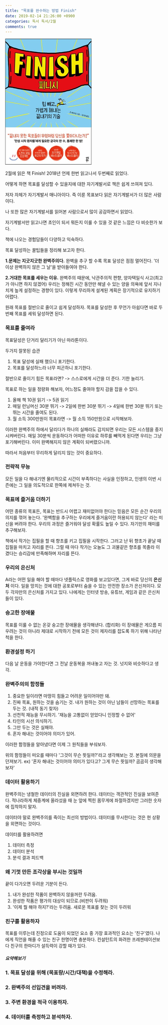```yaml
---
title: "목표를 완수하는 방법 Finish"
date: 2019-02-14 21:26:00 +0900
categories: 독서 독서/2월
comments: true
---
```


![image](https://github.com/DeveloperKHJ/DeveloperKHJ.github.io/blob/master/_images/Book-Finish.jpg?raw=true)

2월에 읽은 책 Finish! 2018년 언제 한번 읽고나서 두번째로 읽었다.

어떻게 하면 목표를 달성할 수 있을지에 대한 자기계발서로 책은 쉽게 쓰여져 있다.

저자 자체가 자기계발서 매니아이다. 즉 이룬 목표보다 읽은 자기계발서가 더 많은 사람이다.

나 또한 많은 자기계발서를 읽어본 사람으로서 많이 공감하면서 읽었다.

자기계발서만 읽고나면 초인이 되서 뭐든지 이룰 수 있을 것 같은 느낌은 다 비슷한가 보다.

책에 나오는 경험담들이 다양하고 익숙하다.

목표 달성하는 꿀팁들을 정리해 보고자 한다.

**1.문제는 지긋지긋한 완벽주의다.**
완벽을 추구 할 수록 목표 달성은 점점 멀어진다.
'더 이상 완벽하지 않은 그 날'을 받아들여야 한다.

**2.거대한 목표를 세우는 이유.**
완벽주의 때문에, 낙관주의적 편향, 양자택일식 사고(최고가 아니면 하지 않겠어)
우리는 정해진 시간 동안만 해낼 수 있는 양을 의욕에 앞서 지나치게 높게 설정하는 경향이 있다.
이렇게 무리하게 설계된 계획은 장기적으로 유지하기 어렵다.

원래 목표를 절반으로 줄이고 쉽게 달성하자. 목표를 달성한 후 무언가 아쉽다면 바로 두번째 목표를 세워 달성하면 된다.

### 목표를 줄여라
목표달성은 단거리 달리기가 아닌 마라톤이다.

두가지 잘못된 습관
1. 목표 달성에 실패 했으니 포기한다.
2. 목표를 달성하느라 너무 피곤하니 포기한다.

절반으로 줄이기 힘든 목표라면? -> 스스로에게 시간을 더 준다. 기한 늘리기.

목표로 하는 일을 정량화 해보자, 어느정도 줄여야 할지 감을 잡을 수 있다.
1. 올해 책 10권 읽기 -> 5권 읽기
2. 매일 런닝머신 30분 뛰기 -> 2일에 한번 30분 뛰기 -> 4일에 한번 30분 뛰기 또는 뛰는 시간을 줄여도 된다.
3. 월 소득 300만원이 목표라면 -> 월 소득 150만원으로 시작해보자.

이러한 완벽주의 하에서 달리다가 하나의 실패라도 감지되면 우리는 모든 시스템을 중지시켜버린다.
매일 30분씩 운동하다가 어떠한 이유로 하루를 빼먹게 된다면 우리는 그냥 포기해버린다. 이미 완벽해지지 않은 계획이 되버렸으니까.

따라서 처음부터 무리하게 달리지 않는 것이 중요하다.

### 전략적 무능
모든 일을 다 해내기엔 물리적으로 시간이 부족하다는 사실을 인정하고, 인생의 이번 시즌에는 그 일을 의도적으로 한쪽에 제쳐두는 것.

### 목표에 즐거움 더하기
어떤 종류의 목표든, 목표는 반드시 어렵고 재미없어야 한다는 믿음은 모든 순간 우리의 의지를 꺾어 놓는다.
'완벽함을 추구하는 우리에게 즐거움이란 허용되지 않는다' 라는 미신을 버려야 한다. 우리의 과정은 즐거워야 달성 확률도 높일 수 있다. 자기만의 재미를 추구해보자.

책에서 작가는 집필을 할 때 향초를 키고 집필을 시작한다. 그러고 난 뒤 향초가 끝날 때 집필을 마치고 자리를 뜬다.
그럴 때 마다 작가는 오늘도 그 괴물같은 향초를 목졸라 이겼다는 승리감에 만족해하며 자리를 뜬다.

### 우리의 은신처
A라는 어떤 일을 해야 할 때마다 넷플릭스로 영화를 보고있다면, 그게 바로 당신의 **은신처** 이다.
일을 망치는 것에 대한 공포로부터 숨을 수 있는 안전한 장소가 은신처이다.
모두 각자만의 은신처를 가지고 있다. 나에게는 인터넷 방송, 유튜브, 게임과 같은 은신처들이 있다.

### 숭고한 장애물
목표를 이룰 수 없는 온갖 숭고한 장애물을 생각해낸다. (합리화)
이 장애물은 게으름 피우려는 것이 아니라 제대로 시작하기 전에 모든 것이 제자리를 잡도록 하기 위해 나타난 척을 한다.

### 환경설정 하기
다음 날 운동을 가야한다면 그 전날 운동복을 꺼내놓고 자는 것. 넛지와 비슷하다고 생각.

### 완벽주의의 함정들
1. 중요한 일이라면 마땅히 힘들고 어려운 일이어야만 돼.
2. 진짜 목표, 원하는 것을 숨기는 것. 내가 원하는 것이 아닌 남들이 선망하는 목표를 두는 것. (내적 동기 찾자)
3. 선천적 재능을 무시하기. '재능을 고통없이 얻었다니 인정할 수 없어'
4. 타인의 시선 의식하기.
5. 그만 두는 것은 실패야.
6. 혼자 해내는 것이어야 의미가 있어.

이러한 함정들을 알아냈다면 이제 그 원칙들을 부숴보자.

위의 함정들이 떠오를 때마다 '그것이 무슨 뜻일까?'라고 생각해보는 것. 본질에 의문을 던져보기.
ex) '혼자 해내는 것이어야 의미가 있다고? 그게 무슨 뜻일까? 곰곰히 생각해보자'

### 데이터 활용하기
완벽주의는 냉철한 데이터의 진실을 외면하려 한다. 데이터는 객관적인 진실을 보여준다. 적나라하게 체중계에 올라섰을 때 눈 앞에 찍힌 몸무게에 좌절하겠지만 그러한 숫자에 집착하지 말자.

데이터야 말로 완벽주의를 죽이는 최선의 방법이다. 데이터를 무시한다는 것은 현 상황을 외면하는 것이다.

데이터를 활용하려면
1. 데이터 측정
2. 데이터 분석
3. 분석 결과 피드백

### 왜 기껏 만든 조각상을 부시는 것일까
끝이 다가오면 두려운 기분이 든다.
1. 내가 완성한 작품이 완벽하지 않을꺼란 두려움.
2. 완성한 작품은 평가의 대상이 되므로.(비판이 두려워)
3. '이제 뭘 해야 하지?'라는 두려움. 새로운 목표를 찾는 것이 두려워

### 친구를 활용하자
목표를 이루는데 진정으로 도움이 되었던 요소 중 가장 효과적인 요소는 '친구'였다.
나에게 직언을 해줄 수 있는 친구 한명이면 충분하다.
컨설턴트의 화려한 프레젠테이션보다 친구의 한마디가 설득력이 강할 때가 있다.

##### 요약해보기
### 1. 목표 달성을 위해 (목표량/시간/대책)을 수정해라.
### 2. 완벽주의 선입견을 버려라.
### 3. 주변 환경을 적극 이용하자.
### 4. 데이터를 측정하고 분석하자.
